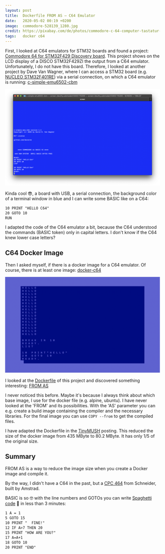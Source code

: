 ```yaml
---
layout: post
title:  Dockerfile FROM AS — C64 Emulator
date:   2020-05-02 00:19 +0200
image:  commodore-528139_1280.jpg
credit: https://pixabay.com/de/photos/commodore-c-64-computer-tastatur-528139/
tags:   docker c64
---
```


First, I looked at C64 emulators for STM32 boards and found a project: [Commodore 64 for STM32F429 Discovery board]. This project shows on the LCD display of a DISCO STM32F429ZI the output from a C64 emulator. Unfortunately, I do not have this board. Therefore, I looked at another project by Dave Van Wagner, where I can access a STM32 board (e.g. [NUCLEO STM32F401RE]) via a serial connection, on which a C64 emulator is running: [c-simple-emu6502-cbm]

![C64 emulator in terminal](/images/c-simple-emu-cbm.png)

Kinda cool 😎, a board with USB, a serial connection, the background color of a terminal window in blue and I can write some BASIC like on a C64:

```BASIC
10 PRINT "HELLO C64"
20 GOTO 10
RUN
```

I adapted the code of the C64 emulator a bit, because the C64 understood the commands (BASIC token) only in capital letters. I don't know if the C64 knew lower case letters?

## C64 Docker Image

Then I asked myself, if there is a docker image for a C64 emulator. Of course, there is at least one image: [docker-c64]

![C64 Emulator in Docker](/images/c64-docker.png)

I looked at the [Dockerfile] of this project and discovered something interesting: [FROM AS]

I never noticed this before. Maybe it's because I always think about which base image, I use for the docker file (e.g. alpine, ubuntu). I have never looked at the 'FROM' and its possibilities. With the 'AS' parameter you can e.g. create a build image containing the compiler and the necessary libraries. For the final image you can use `COPY --from` to get the compiled files.

I have adapted the Dockerfile in the [TinyMUSH] posting. This reduced the size of the docker image from 435 MByte to 80.2 MByte. It has only 1/5 of the original size.

## Summary

FROM AS is a way to reduce the image size when you create a Docker image and compile it.

By the way, I didn't have a C64 in the past, but a [CPC 464] from Schneider, built by Amstrad.

BASIC is so 🤓 with the line numbers and GOTOs you can write [Spaghetti code] 🍝 in less than 3 minutes:

```BASIC
1 A = 1
5 GOTO 15
10 PRINT "  FINE!"
12 IF A>7 THEN 20
15 PRINT "HOW ARE YOU?"
17 A=A+1
18 GOTO 10
20 PRINT "END"
```

[Commodore 64 for STM32F429 Discovery board]: https://techwithdave.davevw.com/2020/04/commodore-64-for-stm32f429-discovery.html
[NUCLEO STM32F401RE]: https://www.st.com/en/evaluation-tools/nucleo-f401re.html
[c-simple-emu6502-cbm]: https://github.com/choas/c-simple-emu6502-cbm
[docker-c64]: https://github.com/floooh/docker-c64
[Dockerfile]: https://github.com/floooh/docker-c64/blob/master/Dockerfile
[BASIC token]: https://www.c64-wiki.com/wiki/BASIC_token
[TinyMUSH]: /2020/04/14/dvorak-game-tinymush/
[CPC 464]: https://en.wikipedia.org/wiki/Amstrad_CPC_464
[FROM AS]: https://docs.docker.com/engine/reference/builder/#from
[Spaghetti code]: https://en.wikipedia.org/wiki/Spaghetti_code
